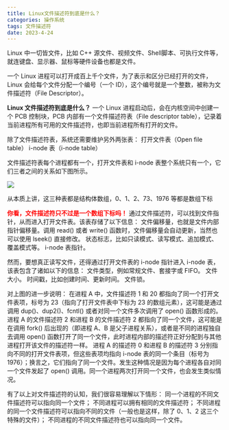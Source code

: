```yaml
---
title: Linux文件描述符到底是什么？
categories: 操作系统
tags: 文件描述符
date: 2023-4-24
---
```

Linux 中一切皆文件，比如 C++ 源文件、视频文件、Shell脚本、可执行文件等，就连键盘、显示器、鼠标等硬件设备也都是文件。

一个 Linux 进程可以打开成百上千个文件，为了表示和区分已经打开的文件，Linux 会给每个文件分配一个编号（一个 ID），这个编号就是一个整数，被称为文件描述符（File Descriptor）。

**Linux 文件描述符到底是什么？**
一个 Linux 进程启动后，会在内核空间中创建一个 PCB 控制块，PCB 内部有一个文件描述符表（File descriptor table），记录着当前进程所有可用的文件描述符，也即当前进程所有打开的文件。

除了文件描述符表，系统还需要维护另外两张表：
	打开文件表（Open file table）
	i-node 表（i-node table）
	
文件描述符表每个进程都有一个，打开文件表和 i-node 表整个系统只有一个，它们三者之间的关系如下图所示。

![](http://c.biancheng.net/uploads/allimg/190410/1-1Z4101H45S13.gif)

从本质上讲，这三种表都是结构体数组，0、1、2、73、1976 等都是数组下标

<font color=red>**你看，文件描述符只不过是一个数组下标吗！**</font>
通过文件描述符，可以找到文件指针，从而进入打开文件表。该表存储了以下信息：
	文件偏移量，也就是文件内部指针偏移量。调用 read() 或者 write() 函数时，文件偏移量会自动更新，当然也可以使用 lseek() 直接修改。
	状态标志，比如只读模式、读写模式、追加模式、覆盖模式等。
	i-node 表指针。
	
然而，要想真正读写文件，还得通过打开文件表的 i-node 指针进入 i-node 表，该表包含了诸如以下的信息：
	文件类型，例如常规文件、套接字或 FIFO。
	文件大小。
	时间戳，比如创建时间、更新时间。
	文件锁。
	
对上图的进一步说明：
	在进程 A 中，文件描述符 1 和 20 都指向了同一个打开文件表项，标号为 23（指向了打开文件表中下标为 23 的数组元素），这可能是通过调用 dup()、dup2()、fcntl() 或者对同一个文件多次调用了 open() 函数形成的。
	进程 A 的文件描述符 2 和进程 B 的文件描述符 2 都指向了同一个文件，这可能是在调用 fork() 后出现的（即进程 A、B 是父子进程关系），或者是不同的进程独自去调用 open() 函数打开了同一个文件，此时进程内部的描述符正好分配到与其他进程打开该文件的描述符一样。
	进程 A 的描述符 0 和进程 B 的描述符 3 分别指向不同的打开文件表项，但这些表项均指向 i-node 表的同一个条目（标号为 1976）；换言之，它们指向了同一个文件。发生这种情况是因为每个进程各自对同一个文件发起了 open() 调用。同一个进程两次打开同一个文件，也会发生类似情况。
	
有了以上对文件描述符的认知，我们很容易理解以下情形：
	同一个进程的不同文件描述符可以指向同一个文件；
	不同进程可以拥有相同的文件描述符；
	不同进程的同一个文件描述符可以指向不同的文件（一般也是这样，除了 0、1、2 这三个特殊的文件）；
	不同进程的不同文件描述符也可以指向同一个文件。

